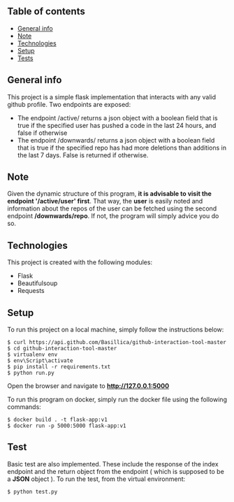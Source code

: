 ## Table of contents
* [General info](#general-info)
* [Note](#note)
* [Technologies](#technologies)
* [Setup](#setup)
* [Tests](#test)

## General info
This project is a simple flask implementation that interacts with any valid github profile. Two endpoints are exposed:
* The endpoint /active/<user> returns a json object with a boolean field that is true if the specified user has pushed a code in the last 24 hours, and false if otherwise
* The endpoint /downwards/<repo> returns a json object with a boolean field that is true if the specified repo has had more deletions than additions in the last 7 days. False is returned if otherwise.

## Note
Given the dynamic structure of this program, **it is advisable to visit the endpoint '/active/user' first**. That way, the **user** is easily noted and information about the repos of the user can be fetched using the second endpoint **/downwards/repo**. If not, the program will simply advice you do so. 
	
## Technologies
This project is created with the following modules:
* Flask
* Beautifulsoup
* Requests
	
## Setup
To run this project on a local machine, simply follow the instructions below:

```
$ curl https://api.github.com/Basillica/github-interaction-tool-master
$ cd github-interaction-tool-master
$ virtualenv env
$ env\Script\activate
$ pip install -r requirements.txt
$ python run.py
```
Open the browser and navigate to **http://127.0.0.1:5000**

To run this program on docker, simply run the docker file using the following commands:
```
$ docker build . -t flask-app:v1
$ docker run -p 5000:5000 flask-app:v1
```

## Test

Basic test are also implemented.
These include the response of the index endpoint and the return object from the endpoint ( which is supposed to be a **JSON** object ).
To run the test, from the virtual environment:

```
$ python test.py
```
